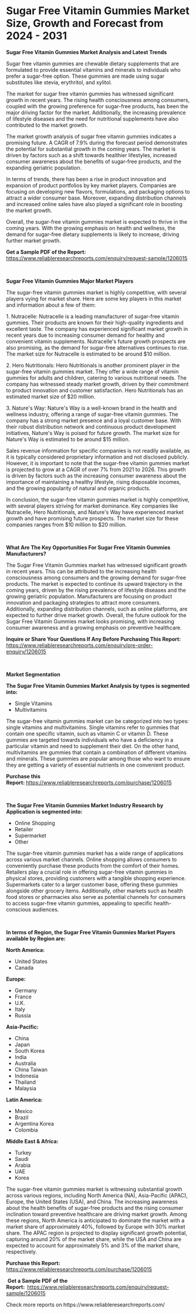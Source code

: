 <p><h1>Sugar Free Vitamin Gummies Market Size, Growth and Forecast from 2024 - 2031</h1></p><p><strong>Sugar Free Vitamin Gummies Market Analysis and Latest Trends</strong></p>
<p><p>Sugar free vitamin gummies are chewable dietary supplements that are formulated to provide essential vitamins and minerals to individuals who prefer a sugar-free option. These gummies are made using sugar substitutes like stevia, erythritol, and xylitol.</p><p>The market for sugar free vitamin gummies has witnessed significant growth in recent years. The rising health consciousness among consumers, coupled with the growing preference for sugar-free products, has been the major driving factor for the market. Additionally, the increasing prevalence of lifestyle diseases and the need for nutritional supplements have also contributed to the market growth.</p><p>The market growth analysis of sugar free vitamin gummies indicates a promising future. A CAGR of 7.9% during the forecast period demonstrates the potential for substantial growth in the coming years. The market is driven by factors such as a shift towards healthier lifestyles, increased consumer awareness about the benefits of sugar-free products, and the expanding geriatric population.</p><p>In terms of trends, there has been a rise in product innovation and expansion of product portfolios by key market players. Companies are focusing on developing new flavors, formulations, and packaging options to attract a wider consumer base. Moreover, expanding distribution channels and increased online sales have also played a significant role in boosting the market growth.</p><p>Overall, the sugar-free vitamin gummies market is expected to thrive in the coming years. With the growing emphasis on health and wellness, the demand for sugar-free dietary supplements is likely to increase, driving further market growth.</p></p>
<p><strong>Get a Sample PDF of the Report:&nbsp;</strong> <a href="https://www.reliableresearchreports.com/enquiry/request-sample/1206015">https://www.reliableresearchreports.com/enquiry/request-sample/1206015</a></p>
<p>&nbsp;</p>
<p><strong>Sugar Free Vitamin Gummies Major Market Players</strong></p>
<p><p>The sugar-free vitamin gummies market is highly competitive, with several players vying for market share. Here are some key players in this market and information about a few of them:</p><p>1. Nutracelle: Nutracelle is a leading manufacturer of sugar-free vitamin gummies. Their products are known for their high-quality ingredients and excellent taste. The company has experienced significant market growth in recent years due to increasing consumer demand for healthy and convenient vitamin supplements. Nutracelle's future growth prospects are also promising, as the demand for sugar-free alternatives continues to rise. The market size for Nutracelle is estimated to be around $10 million.</p><p>2. Hero Nutritionals: Hero Nutritionals is another prominent player in the sugar-free vitamin gummies market. They offer a wide range of vitamin gummies for adults and children, catering to various nutritional needs. The company has witnessed steady market growth, driven by their commitment to product innovation and customer satisfaction. Hero Nutritionals has an estimated market size of $20 million.</p><p>3. Nature's Way: Nature's Way is a well-known brand in the health and wellness industry, offering a range of sugar-free vitamin gummies. The company has a strong market presence and a loyal customer base. With their robust distribution network and continuous product development initiatives, Nature's Way is poised for future growth. The market size for Nature's Way is estimated to be around $15 million.</p><p>Sales revenue information for specific companies is not readily available, as it is typically considered proprietary information and not disclosed publicly. However, it is important to note that the sugar-free vitamin gummies market is projected to grow at a CAGR of over 7% from 2021 to 2026. This growth is driven by factors such as the increasing consumer awareness about the importance of maintaining a healthy lifestyle, rising disposable incomes, and the growing popularity of natural and organic products.</p><p>In conclusion, the sugar-free vitamin gummies market is highly competitive, with several players striving for market dominance. Key companies like Nutracelle, Hero Nutritionals, and Nature's Way have experienced market growth and have promising future prospects. The market size for these companies ranges from $10 million to $20 million.</p></p>
<p>&nbsp;</p>
<p><strong>What Are The Key Opportunities For Sugar Free Vitamin Gummies Manufacturers?</strong></p>
<p><p>The Sugar Free Vitamin Gummies market has witnessed significant growth in recent years. This can be attributed to the increasing health consciousness among consumers and the growing demand for sugar-free products. The market is expected to continue its upward trajectory in the coming years, driven by the rising prevalence of lifestyle diseases and the growing geriatric population. Manufacturers are focusing on product innovation and packaging strategies to attract more consumers. Additionally, expanding distribution channels, such as online platforms, are expected to further drive market growth. Overall, the future outlook for the Sugar Free Vitamin Gummies market looks promising, with increasing consumer awareness and a growing emphasis on preventive healthcare.</p></p>
<p><strong>Inquire or Share Your Questions If Any Before Purchasing This Report:</strong> <a href="https://www.reliableresearchreports.com/enquiry/pre-order-enquiry/1206015">https://www.reliableresearchreports.com/enquiry/pre-order-enquiry/1206015</a></p>
<p>&nbsp;</p>
<p><strong>Market Segmentation</strong></p>
<p><strong>The Sugar Free Vitamin Gummies Market Analysis by types is segmented into:</strong></p>
<p><ul><li>Single Vitamins</li><li>Multivitamins</li></ul></p>
<p><p>The sugar-free vitamin gummies market can be categorized into two types: single vitamins and multivitamins. Single vitamins refer to gummies that contain one specific vitamin, such as vitamin C or vitamin D. These gummies are targeted towards individuals who have a deficiency in a particular vitamin and need to supplement their diet. On the other hand, multivitamins are gummies that contain a combination of different vitamins and minerals. These gummies are popular among those who want to ensure they are getting a variety of essential nutrients in one convenient product.</p></p>
<p><strong>Purchase this Report:&nbsp;</strong><a href="https://www.reliableresearchreports.com/purchase/1206015">https://www.reliableresearchreports.com/purchase/1206015</a></p>
<p>&nbsp;</p>
<p><strong>The Sugar Free Vitamin Gummies Market Industry Research by Application is segmented into:</strong></p>
<p><ul><li>Online Shopping</li><li>Retailer</li><li>Supermarket</li><li>Other</li></ul></p>
<p><p>The sugar-free vitamin gummies market has a wide range of applications across various market channels. Online shopping allows consumers to conveniently purchase these products from the comfort of their homes. Retailers play a crucial role in offering sugar-free vitamin gummies in physical stores, providing customers with a tangible shopping experience. Supermarkets cater to a larger customer base, offering these gummies alongside other grocery items. Additionally, other markets such as health food stores or pharmacies also serve as potential channels for consumers to access sugar-free vitamin gummies, appealing to specific health-conscious audiences.</p></p>
<p>&nbsp;</p>
<p><strong>In terms of Region, the Sugar Free Vitamin Gummies Market Players available by Region are:</strong></p>
<p>
    <p> <strong> North America: </strong>
        <ul>
            <li>United States</li>
            <li>Canada</li>
        </ul>
        </p> 
    <p> <strong> Europe: </strong>
        <ul>
            <li>Germany</li>
            <li>France</li>
            <li>U.K.</li>
            <li>Italy</li>
            <li>Russia</li>
        </ul>
        </p> 
    <p> <strong> Asia-Pacific: </strong>
        <ul>
            <li>China</li>
            <li>Japan</li>
            <li>South Korea</li>
            <li>India</li>
            <li>Australia</li>
            <li>China Taiwan</li>
            <li>Indonesia</li>
            <li>Thailand</li>
            <li>Malaysia</li>
        </ul>
        </p> 
    <p> <strong> Latin America: </strong>
        <ul>
            <li>Mexico</li>
            <li>Brazil</li>
            <li>Argentina Korea</li>
            <li>Colombia</li>
        </ul>
        </p> 
    <p> <strong> Middle East & Africa: </strong>
        <ul>
            <li>Turkey</li>
            <li>Saudi</li>
            <li>Arabia</li>
            <li>UAE</li>
            <li>Korea</li>
        </ul>
    </p>
    </p>
<p><p>The sugar-free vitamin gummies market is witnessing substantial growth across various regions, including North America (NA), Asia-Pacific (APAC), Europe, the United States (USA), and China. The increasing awareness about the health benefits of sugar-free products and the rising consumer inclination toward preventive healthcare are driving market growth. Among these regions, North America is anticipated to dominate the market with a market share of approximately 40%, followed by Europe with 30% market share. The APAC region is projected to display significant growth potential, capturing around 20% of the market share, while the USA and China are expected to account for approximately 5% and 3% of the market share, respectively.</p></p>
<p><strong>Purchase this Report: </strong><a href="https://www.reliableresearchreports.com/purchase/1206015">https://www.reliableresearchreports.com/purchase/1206015</a></p>
<p>&nbsp;<strong>Get a Sample PDF of the Report:&nbsp;&nbsp;</strong><a href="https://www.reliableresearchreports.com/enquiry/request-sample/1206015">https://www.reliableresearchreports.com/enquiry/request-sample/1206015</a></p>
<p><strong></strong></p>
<p>Check more reports on https://www.reliableresearchreports.com/</p>
